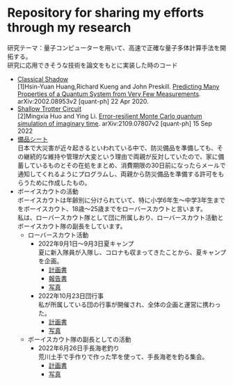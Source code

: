 # Repository for sharing my efforts through my research
研究テーマ：量子コンピューターを用いて、高速で正確な量子多体計算手法を開拓する。  
研究に応用できそうな技術を論文をもとに実装した時のコード
- [Classical Shadow](/Classical%20Shadow)  
[1]Hsin-Yuan Huang,Richard Kueng and John Preskill. [Predicting Many Properties of a Quantum System from Very Few Measurements](https://arxiv.org/abs/2002.08953). arXiv:2002.08953v2 [quant-ph] 22 Apr 2020.
- [Shallow Trotter Circuit](/Shallow%20Trotter%20Circuit)  
[2]Mingxia Huo and Ying Li. [Error-resilient Monte Carlo quantum simulation of imaginary time](https://arxiv.org/abs/2109.07807). arXiv:2109.07807v2 [quant-ph] 15 Sep 2022
- [備品シート](https://docs.google.com/spreadsheets/d/1dPHd0WyjOfAyuEV_7zDXlbSGd66BiBaM16Tt2-gI_Bg/edit?usp=sharing)  
日本で大災害が近々起きるといわれている中で、防災備品を準備しても、その継続的な維持や管理が大変という理由で両親が反対していたので、家に備蓄しているものとその在処をまとめ、消費期限の30日前になったらメールで通知してくれるようにプログラムし、両親から防災備品を準備する許可をもらうために作成したもの。
- ボーイスカウトの活動  
ボーイスカウトは年齢別に分けられていて、特に小学6年生〜中学3年生までをボーイスカウト、18歳〜25歳までをローバースカウトと言います。  
私は、ローバースカウト隊として団に所属しおり、ローバースカウト活動とボーイスカウト隊の副長をしています。
  - ローバースカウト活動
    - 2022年9月1日〜9月3日夏キャンプ  
    夏に新入隊員が入隊し、コロナも収まってきたことから、夏キャンプを企画。
      - [計画書](https://docs.google.com/spreadsheets/d/1_EuFmZh3nJQJB0f8_tJ3gvvkecW6Bm9fPNdvvjUvnps/edit?usp=sharing)
      - [報告書](https://docs.google.com/spreadsheets/d/1ujVG872wvWwEwaVUT1BtnXyN1M8D1uWahFaHEUgcmkw/edit?usp=sharing)
      - [写真](https://photos.app.goo.gl/xvZaR5mBgKjFq7AVA)
    - 2022年10月23日団行事  
    私が所属している団の行事が開催され、全体の企画と運営に携わった。
      - [計画書](https://docs.google.com/document/d/1gf0Gf6CYQLUlmFO1NSEhWIwfGzdwEH6uW-BlrFEg2Eg/edit)  
      - [写真](https://photos.app.goo.gl/3gJGFfcr1YRFdSJeA)
  - ボーイスカウト隊の副長としての活動
    - 2022年6月26日手長海老釣り  
    荒川土手で手作りで作った竿を使って、手長海老を釣る集会。  
      - [計画書](https://docs.google.com/spreadsheets/d/1r63nYakpvM7Rns5VVHmujp-wX3CWZx_q-01hV1VBrbw/edit?usp=sharing)
      - [写真](https://photos.app.goo.gl/aQCHMLjPxyoV8dTg7)
